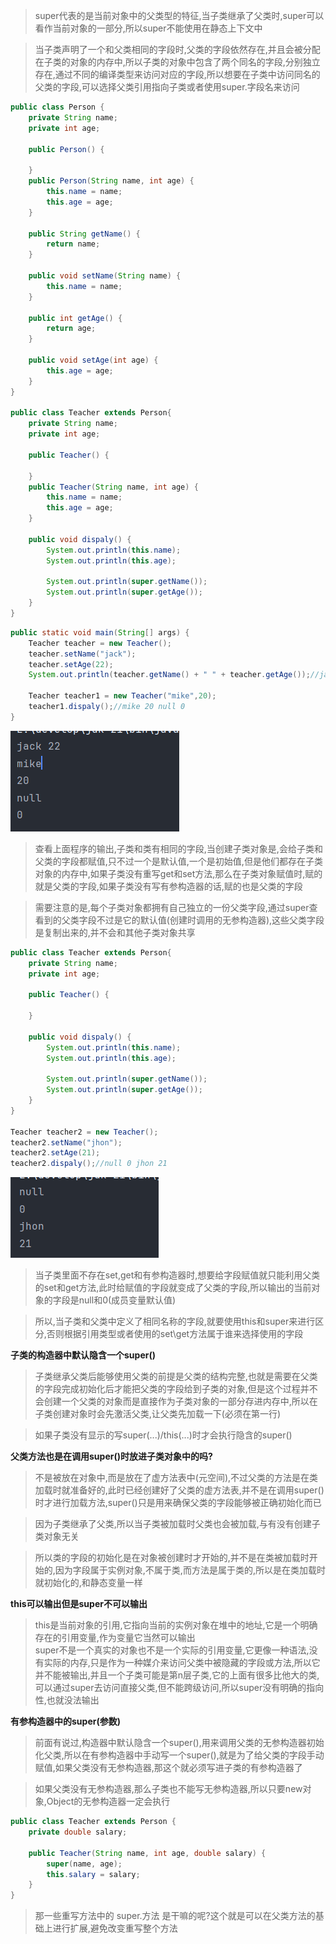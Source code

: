 >super代表的是当前对象中的父类型的特征,当子类继承了父类时,super可以看作当前对象的一部分,所以super不能使用在静态上下文中

>当子类声明了一个和父类相同的字段时,父类的字段依然存在,并且会被分配在子类的对象的内存中,所以子类的对象中包含了两个同名的字段,分别独立存在,通过不同的编译类型来访问对应的字段,所以想要在子类中访问同名的父类的字段,可以选择父类引用指向子类或者使用super.字段名来访问

```Java
public class Person {  
    private String name;  
    private int age;  
  
    public Person() {  
  
    }  
    public Person(String name, int age) {  
        this.name = name;  
        this.age = age;  
    }  
  
    public String getName() {  
        return name;  
    }  
  
    public void setName(String name) {  
        this.name = name;  
    }  
  
    public int getAge() {  
        return age;  
    }  
  
    public void setAge(int age) {  
        this.age = age;  
    }  
}

public class Teacher extends Person{  
    private String name;  
    private int age;  
  
    public Teacher() {  
  
    }  
    public Teacher(String name, int age) {  
        this.name = name;  
        this.age = age;  
    }  
  
    public void dispaly() {  
        System.out.println(this.name);  
        System.out.println(this.age);  
  
        System.out.println(super.getName());  
        System.out.println(super.getAge());  
    }  
}
```

```Java
public static void main(String[] args) {  
    Teacher teacher = new Teacher();  
    teacher.setName("jack");  
    teacher.setAge(22);  
    System.out.println(teacher.getName() + " " + teacher.getAge());//jack 22  
  
    Teacher teacher1 = new Teacher("mike",20);  
    teacher1.dispaly();//mike 20 null 0  
}
```

![](images/super关键字/file-20250410200029.png)

>查看上面程序的输出,子类和类有相同的字段,当创建子类对象是,会给子类和父类的字段都赋值,只不过一个是默认值,一个是初始值,但是他们都存在子类对象的内存中,如果子类没有重写get和set方法,那么在子类对象赋值时,赋的就是父类的字段,如果子类没有写有参构造器的话,赋的也是父类的字段

>需要注意的是,每个子类对象都拥有自己独立的一份父类字段,通过super查看到的父类字段不过是它的默认值(创建时调用的无参构造器),这些父类字段是复制出来的,并不会和其他子类对象共享

```Java
public class Teacher extends Person{  
    private String name;  
    private int age;  
  
    public Teacher() {  
  
    }  

    public void dispaly() {  
        System.out.println(this.name);  
        System.out.println(this.age);  
  
        System.out.println(super.getName());  
        System.out.println(super.getAge());  
    }  
}

Teacher teacher2 = new Teacher();  
teacher2.setName("jhon");  
teacher2.setAge(21);  
teacher2.dispaly();//null 0 jhon 21
```

![](images/super关键字/file-20250410201206.png)

>当子类里面不存在set,get和有参构造器时,想要给字段赋值就只能利用父类的set和get方法,此时给赋值的字段就变成了父类的字段,所以输出的当前对象的字段是null和0(成员变量默认值)

>所以,当子类和父类中定义了相同名称的字段,就要使用this和super来进行区分,否则根据引用类型或者使用的set\get方法属于谁来选择使用的字段

**子类的构造器中默认隐含一个super()**

>子类继承父类后能够使用父类的前提是父类的结构完整,也就是需要在父类的字段完成初始化后才能把父类的字段给到子类的对象,但是这个过程并不会创建一个父类的对象而是直接作为子类对象的一部分存进内存中,所以在子类创建对象时会先激活父类,让父类先加载一下(必须在第一行)

>如果子类没有显示的写super(...)/this(...)时才会执行隐含的super()

**父类方法也是在调用super()时放进子类对象中的吗?**

>不是被放在对象中,而是放在了虚方法表中(元空间),不过父类的方法是在类加载时就准备好的,此时已经创建好了父类的虚方法表,并不是在调用super()时才进行加载方法,super()只是用来确保父类的字段能够被正确初始化而已

>因为子类继承了父类,所以当子类被加载时父类也会被加载,与有没有创建子类对象无关

>所以类的字段的初始化是在对象被创建时才开始的,并不是在类被加载时开始的,因为字段属于实例对象,不属于类,而方法是属于类的,所以是在类加载时就初始化的,和静态变量一样

**this可以输出但是super不可以输出**

>this是当前对象的引用,它指向当前的实例对象在堆中的地址,它是一个明确存在的引用变量,作为变量它当然可以输出  
>super不是一个真实的对象也不是一个实际的引用变量,它更像一种语法,没有实际的内存,只是作为一种媒介来访问父类中被隐藏的字段或方法,所以它并不能被输出,并且一个子类可能是第n层子类,它的上面有很多比他大的类,可以通过super去访问直接父类,但不能跨级访问,所以super没有明确的指向性,也就没法输出

**有参构造器中的super(参数)**

>前面有说过,构造器中默认隐含一个super(),用来调用父类的无参构造器初始化父类,所以在有参构造器中手动写一个super(),就是为了给父类的字段手动赋值,如果父类没有无参构造器,那这个就必须写进子类的有参构造器了

>如果父类没有无参构造器,那么子类也不能写无参构造器,所以只要new对象,Object的无参构造器一定会执行

```Java
public class Teacher extends Person {  
    private double salary;  
  
    public Teacher(String name, int age, double salary) {  
        super(name, age);  
        this.salary = salary;  
    }  
}
```

>那一些重写方法中的 super.方法 是干嘛的呢?这个就是可以在父类方法的基础上进行扩展,避免改变重写整个方法